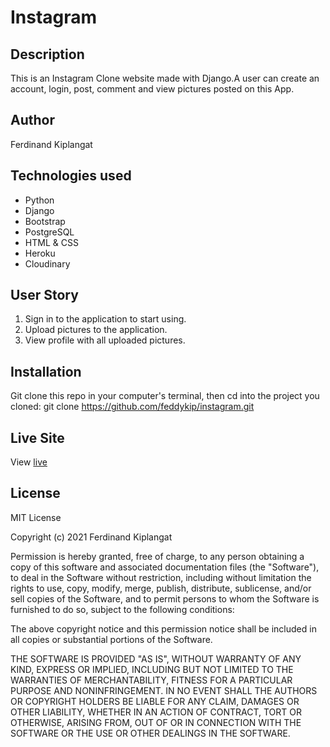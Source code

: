 # Instagram
## Description
This is an Instagram Clone website made with Django.A user can create an account, login, post, comment and view pictures posted on this App.
## Author
Ferdinand Kiplangat
## Technologies used
* Python
* Django
* Bootstrap
* PostgreSQL
* HTML & CSS
* Heroku
* Cloudinary
## User Story
1. Sign in to the application to start using.
2. Upload  pictures to the application.
3. View profile with all uploaded pictures.

## Installation
Git clone this repo in your computer's terminal, then cd into the project you cloned: git clone https://github.com/feddykip/instagram.git

## Live Site
View [live](https://fed-insta.herokuapp.com/)

## License
MIT License

Copyright (c) 2021 Ferdinand Kiplangat

Permission is hereby granted, free of charge, to any person obtaining a copy
of this software and associated documentation files (the "Software"), to deal
in the Software without restriction, including without limitation the rights
to use, copy, modify, merge, publish, distribute, sublicense, and/or sell
copies of the Software, and to permit persons to whom the Software is
furnished to do so, subject to the following conditions:

The above copyright notice and this permission notice shall be included in all
copies or substantial portions of the Software.

THE SOFTWARE IS PROVIDED "AS IS", WITHOUT WARRANTY OF ANY KIND, EXPRESS OR
IMPLIED, INCLUDING BUT NOT LIMITED TO THE WARRANTIES OF MERCHANTABILITY,
FITNESS FOR A PARTICULAR PURPOSE AND NONINFRINGEMENT. IN NO EVENT SHALL THE
AUTHORS OR COPYRIGHT HOLDERS BE LIABLE FOR ANY CLAIM, DAMAGES OR OTHER
LIABILITY, WHETHER IN AN ACTION OF CONTRACT, TORT OR OTHERWISE, ARISING FROM,
OUT OF OR IN CONNECTION WITH THE SOFTWARE OR THE USE OR OTHER DEALINGS IN THE
SOFTWARE.

    
        
             
 
